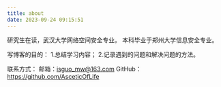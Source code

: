 ```yaml
---
title: about
date: 2023-09-24 09:15:51
---
```




研究生在读，武汉大学网络空间安全专业。
本科毕业于郑州大学信息安全专业。



写博客的目的：
	1.总结学习内容；
	2.记录遇到的问题和解决问题的方法。

联系方式：
邮箱：isguo_mw@163.com
GitHub：https://github.com/AsceticOfLife
